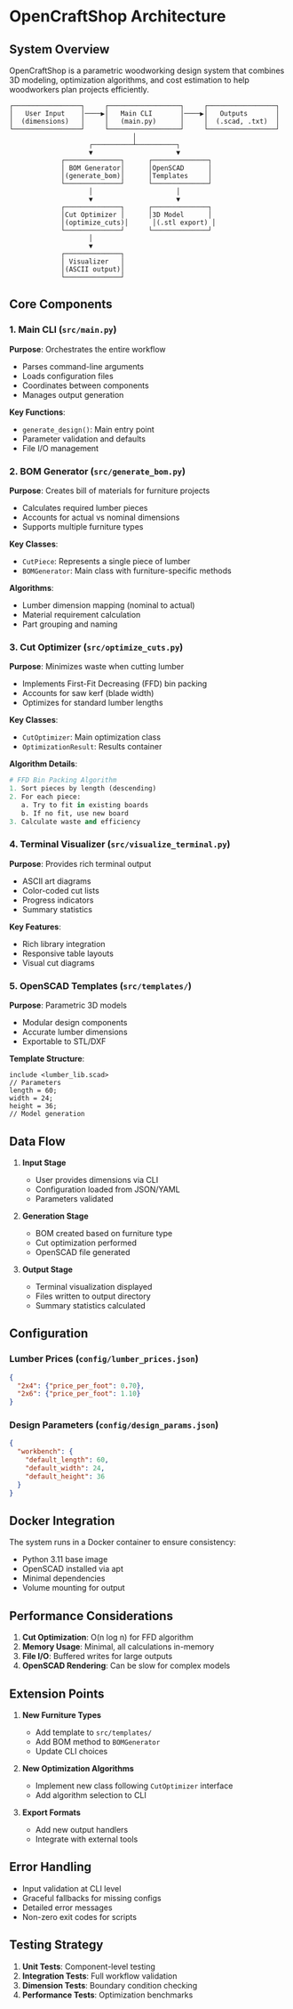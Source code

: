# OpenCraftShop Architecture

## System Overview

OpenCraftShop is a parametric woodworking design system that combines 3D modeling, optimization algorithms, and cost estimation to help woodworkers plan projects efficiently.

```
┌─────────────────┐     ┌──────────────────┐     ┌─────────────────┐
│   User Input    │────▶│   Main CLI       │────▶│   Outputs       │
│  (dimensions)   │     │   (main.py)      │     │  (.scad, .txt)  │
└─────────────────┘     └──────────────────┘     └─────────────────┘
                               │
                    ┌──────────┴──────────┐
                    ▼                     ▼
             ┌──────────────┐      ┌──────────────┐
             │ BOM Generator│      │OpenSCAD      │
             │(generate_bom)│      │Templates     │
             └──────────────┘      └──────────────┘
                    │                     │
                    ▼                     ▼
             ┌──────────────┐      ┌──────────────┐
             │Cut Optimizer │      │3D Model      │
             │(optimize_cuts)│      │(.stl export) │
             └──────────────┘      └──────────────┘
                    │
                    ▼
             ┌──────────────┐
             │ Visualizer   │
             │(ASCII output)│
             └──────────────┘
```

## Core Components

### 1. Main CLI (`src/main.py`)
**Purpose**: Orchestrates the entire workflow
- Parses command-line arguments
- Loads configuration files
- Coordinates between components
- Manages output generation

**Key Functions**:
- `generate_design()`: Main entry point
- Parameter validation and defaults
- File I/O management

### 2. BOM Generator (`src/generate_bom.py`)
**Purpose**: Creates bill of materials for furniture projects
- Calculates required lumber pieces
- Accounts for actual vs nominal dimensions
- Supports multiple furniture types

**Key Classes**:
- `CutPiece`: Represents a single piece of lumber
- `BOMGenerator`: Main class with furniture-specific methods

**Algorithms**:
- Lumber dimension mapping (nominal to actual)
- Material requirement calculation
- Part grouping and naming

### 3. Cut Optimizer (`src/optimize_cuts.py`)
**Purpose**: Minimizes waste when cutting lumber
- Implements First-Fit Decreasing (FFD) bin packing
- Accounts for saw kerf (blade width)
- Optimizes for standard lumber lengths

**Key Classes**:
- `CutOptimizer`: Main optimization class
- `OptimizationResult`: Results container

**Algorithm Details**:
```python
# FFD Bin Packing Algorithm
1. Sort pieces by length (descending)
2. For each piece:
   a. Try to fit in existing boards
   b. If no fit, use new board
3. Calculate waste and efficiency
```

### 4. Terminal Visualizer (`src/visualize_terminal.py`)
**Purpose**: Provides rich terminal output
- ASCII art diagrams
- Color-coded cut lists
- Progress indicators
- Summary statistics

**Key Features**:
- Rich library integration
- Responsive table layouts
- Visual cut diagrams

### 5. OpenSCAD Templates (`src/templates/`)
**Purpose**: Parametric 3D models
- Modular design components
- Accurate lumber dimensions
- Exportable to STL/DXF

**Template Structure**:
```scad
include <lumber_lib.scad>
// Parameters
length = 60;
width = 24;
height = 36;
// Model generation
```

## Data Flow

1. **Input Stage**
   - User provides dimensions via CLI
   - Configuration loaded from JSON/YAML
   - Parameters validated

2. **Generation Stage**
   - BOM created based on furniture type
   - Cut optimization performed
   - OpenSCAD file generated

3. **Output Stage**
   - Terminal visualization displayed
   - Files written to output directory
   - Summary statistics calculated

## Configuration

### Lumber Prices (`config/lumber_prices.json`)
```json
{
  "2x4": {"price_per_foot": 0.70},
  "2x6": {"price_per_foot": 1.10}
}
```

### Design Parameters (`config/design_params.json`)
```json
{
  "workbench": {
    "default_length": 60,
    "default_width": 24,
    "default_height": 36
  }
}
```

## Docker Integration

The system runs in a Docker container to ensure consistency:
- Python 3.11 base image
- OpenSCAD installed via apt
- Minimal dependencies
- Volume mounting for output

## Performance Considerations

1. **Cut Optimization**: O(n log n) for FFD algorithm
2. **Memory Usage**: Minimal, all calculations in-memory
3. **File I/O**: Buffered writes for large outputs
4. **OpenSCAD Rendering**: Can be slow for complex models

## Extension Points

1. **New Furniture Types**
   - Add template to `src/templates/`
   - Add BOM method to `BOMGenerator`
   - Update CLI choices

2. **New Optimization Algorithms**
   - Implement new class following `CutOptimizer` interface
   - Add algorithm selection to CLI

3. **Export Formats**
   - Add new output handlers
   - Integrate with external tools

## Error Handling

- Input validation at CLI level
- Graceful fallbacks for missing configs
- Detailed error messages
- Non-zero exit codes for scripts

## Testing Strategy

1. **Unit Tests**: Component-level testing
2. **Integration Tests**: Full workflow validation
3. **Dimension Tests**: Boundary condition checking
4. **Performance Tests**: Optimization benchmarks